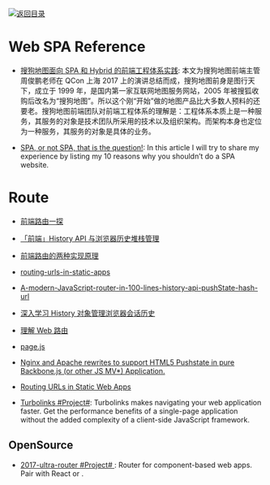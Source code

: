 [![返回目录](https://parg.co/UGo)](https://github.com/wxyyxc1992/Awesome-Reference)

# Web SPA Reference

* [搜狗地图面向 SPA 和 Hybrid 的前端工程体系实践](https://parg.co/UKS): 本文为搜狗地图前端主管周俊鹏老师在 QCon 上海 2017 上的演讲总结而成，搜狗地图前身是图行天下，成立于 1999 年，是国内第一家互联网地图服务网站，2005 年被搜狐收购后改名为“搜狗地图”。所以这个刚“开始”做的地图产品比大多数人预料的还要老。搜狗地图前端团队对前端工程体系的理解是：工程体系本质上是一种服务，其服务的对象是技术团队所采用的技术以及组织架构。而架构本身也定位为一种服务，其服务的对象是具体的业务。

- [SPA, or not SPA, that is the question!](https://parg.co/UiI): In this article I will try to share my experience by listing my 10 reasons why you shouldn’t do a SPA website.

# Route

* [前端路由一探](http://mp.weixin.qq.com/s/nh4HlXmN2auwkFZSflwZtw)

* [「前端」History API 与浏览器历史堆栈管理](https://github.com/ShowJoy-com/showjoy-blog/issues/2)

* [前端路由的两种实现原理](http://orangexc.xyz/2016/10/21/The-realization-principle-of-front-end-routin/)

* [routing-urls-in-static-apps](https://staticapps.org/articles/routing-urls-in-static-apps/)

* [A-modern-JavaScript-router-in-100-lines-history-api-pushState-hash-url](http://krasimirtsonev.com/blog/article/A-modern-JavaScript-router-in-100-lines-history-api-pushState-hash-url)

* [深入学习 History 对象管理浏览器会话历史](http://blog.codingplayboy.com/2016/12/10/browser_history/)

* [理解 Web 路由](https://parg.co/UM9)

* [page.js](https://github.com/visionmedia/page.js)

* [Nginx and Apache rewrites to support HTML5 Pushstate in pure Backbone.js (or other JS MV\*) Application.](http://readystate4.com/2012/05/17/nginx-and-apache-rewrite-to-support-html5-pushstate/)

* [Routing URLs in Static Web Apps](https://staticapps.org/articles/routing-urls-in-static-apps/)

- [Turbolinks #Project#](https://github.com/turbolinks/turbolinks): Turbolinks makes navigating your web application faster. Get the performance benefits of a single-page application without the added complexity of a client-side JavaScript framework.

## OpenSource

* [2017-ultra-router #Project# ](https://github.com/gt3/ultra-router): Router for component-based web apps. Pair with React or <BYOF />.

